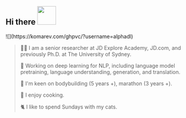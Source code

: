 <!-- <img align="right" src="https://github-readme-stats.vercel.app/api?username=alphadl&?count_private=true&show_icons=true&theme=vue" /> -->

<!-- <img align="right" src="https://github-readme-stats.vercel.app/api/wakatime?username=alphadl&?count_private=true&show_icons=true&theme=vue" /> -->


<h2> Hi there <img src="https://media.giphy.com/media/mGcNjsfWAjY5AEZNw6/giphy.gif" width="50"> </h2> ![](https://komarev.com/ghpvc/?username=alphadl)

> <p align='left'>🙋‍♂️ I am a senior researcher at JD Explore Academy, JD.com, and previously Ph.D. at The University of Sydney. </p>
> 
> <p align='left'>🔭 Working on deep learning for NLP, including language model pretraining, language understanding, generation, and translation.</p>
> 
> <p align='left'>💪 I'm keen on bodybuilding (5 years +), marathon (3 years +). </p>
> 
> <p align='left'>🥗 I enjoy cooking. </p>
> 
> <p align='left'>🐈 I like to spend Sundays with my cats. </p>
